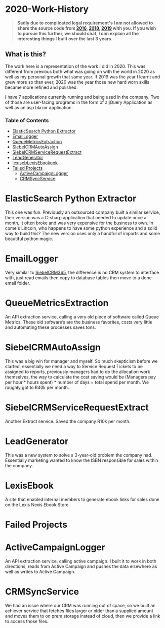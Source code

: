 # 2020-Work-History


 > **Sadly due to complicated legal requirement's I am not allowed to share the source code from [2016](https://github.com/Lwachira/2016-Internship), [2018](https://github.com/Lwachira/2018-Work-History), [2019](https://github.com/Lwachira/2019-Work-History) with you. If you wish to pursue this further, we should chat, I can explain all the interesting things I built over the last 3 years**.

## What is this?

The work here is a representation of the work I did in 2020. This was different from previous both what was going on with the world in 2020 as well as my personal growth that same year. If 2019 was the year I learnt and grew more so than ever, 2020 was the year those new hard worn skills became more refined and polished. 

I have 7 applications currently running and being used in the company. Two of those are user-facing programs in the form of a jQuery Application as well as an asp blazor application. 


### Table of Contents
- [ElasticSearch Python Extractor](#elasticsearch-python-extractor)
- [EmailLogger](#emaillogger)
- [QueueMetricsExtraction](#queuemetricsextraction)
- [SiebelCRMAutoAssign](#siebelcrmautoassign)
- [SiebelCRMServiceRequestExtract](#siebelcrmservicerequestextract)
- [LeadGenerator](#leadgenerator)
- [lexisebLexisEbookook](#lexisebook)
- [Failed Projects](#failed-projects)
    - [ActiveCampaignLogger](#activecampaignlogger) 
    - [CRMSyncService](#crmsyncservice)
    

# ElasticSearch Python Extractor

This one was fun. Previously an outsourced company built a similar service, their version was a C-sharp application that needed to update once a month, it often broke and was very expensive for the business to own. In come's Lincoln, who happens to have some python experience and a solid way to build this? The new version uses only a handful of imports and some beautiful python magic.

# EmailLogger
Very similar to [SiebelCRM365](https://github.com/Lwachira/2019-Work-History), the difference is no CRM system to interface with, just read emails then copy to database tables then move to a done email folder.

# QueueMetricsExtraction
An API extraction service, calling a very old piece of software called Queue Metrics. These old software’s are the business favorites, costs very little and automating these processes saves tons.

# SiebelCRMAutoAssign
This was a big win for manager and myself. So much skepticism before we started, essentially we need a way to Service Request Tickets to be assigned to reports, previously managers had to do the allocation work themselves, the way to calculate the cost saving would be (Managers pay per hour * hours spent) * number of days = total spend per month. We roughly got to R40k per month.

# SiebelCRMServiceRequestExtract
Another Extract service. Saved the company R10k per month.

# LeadGenerator
This was a new system to solve a 3-year-old problem the company had. Essentially marketing wanted to know the ISBN responsible for sales within the company.

# LexisEbook
A site that enabled internal members to generate ebook links for sales done on the Lexis Nexis Ebook Store.

# Failed Projects

# ActiveCampaignLogger

An API extraction service, calling active campaign. I built it to work in both directions, reads from Active Campaign and pushes the data elsewhere as well as writes to Active Campaign. 

# CRMSyncService
We had an issue where our CRM was running out of space, so we built an achiever service that fetches files larger or older than a supplied amount and moves them to on prem storage instead of cloud, then we provide a link to access those files.
